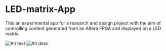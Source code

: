 # LED-matrix-App
This an experimental app for a research and design project with the aim of controlling content generated from an Altera FPGA and displayed on a LED matrix.


![Alt text](/relative/path/to/dsd.png?raw=true "Optional Title")
![Alt desc](/relative/path/to/dsd.png?raw=true)
